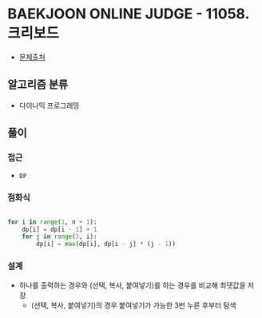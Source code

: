 # BAEKJOON ONLINE JUDGE - 11058. 크리보드

- [문제출처](https://www.acmicpc.net/problem/11058 '11058. 크리보드')

## 알고리즘 분류

- 다이나믹 프로그래밍

## 풀이

### 접근

- `DP`

### 점화식

```python

for i in range(1, n + 1):
    dp[i] = dp[i - 1] + 1
    for j in range(3, i):
        dp[i] = max(dp[i], dp[i - j] * (j - 1))
```

### 설계

- 하나를 출력하는 경우와 (선택, 복사, 붙여넣기)를 하는 경우를 비교해 최댓값을 저장
  - (선택, 복사, 붙여넣기)의 경우 붙여넣기가 가능한 3번 누른 후부터 탐색
